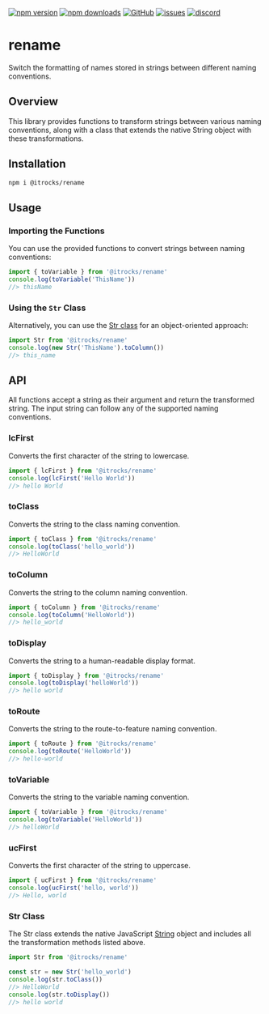 [![npm version](https://img.shields.io/npm/v/@itrocks/rename?logo=npm)](https://www.npmjs.org/package/@itrocks/rename)
[![npm downloads](https://img.shields.io/npm/dm/@itrocks/rename)](https://www.npmjs.org/package/@itrocks/rename)
[![GitHub](https://img.shields.io/github/last-commit/itrocks-ts/rename?color=2dba4e&label=commit&logo=github)](https://github.com/itrocks-ts/rename)
[![issues](https://img.shields.io/github/issues/itrocks-ts/rename)](https://github.com/itrocks-ts/rename/issues)
[![discord](https://img.shields.io/discord/1314141024020467782?color=7289da&label=discord&logo=discord&logoColor=white)](https://discord.gg/WFPJjmUx)

# rename

Switch the formatting of names stored in strings between different naming conventions.

## Overview

This library provides functions to transform strings between various naming conventions,
along with a class that extends the native String object with these transformations.

## Installation

```sh
npm i @itrocks/rename
```

## Usage

### Importing the Functions

You can use the provided functions to convert strings between naming conventions:

```ts
import { toVariable } from '@itrocks/rename'
console.log(toVariable('ThisName'))
//> thisName
```

### Using the `Str` Class

Alternatively, you can use the [Str class](#str-class) for an object-oriented approach:

```ts
import Str from '@itrocks/rename'
console.log(new Str('ThisName').toColumn())
//> this_name
```

## API

All functions accept a string as their argument and return the transformed string.
The input string can follow any of the supported naming conventions.

### lcFirst

Converts the first character of the string to lowercase.

```ts
import { lcFirst } from '@itrocks/rename'
console.log(lcFirst('Hello World'))
//> hello World
```

### toClass

Converts the string to the class naming convention.

```ts
import { toClass } from '@itrocks/rename'
console.log(toClass('hello_world'))
//> HelloWorld
```

### toColumn

Converts the string to the column naming convention.

```ts
import { toColumn } from '@itrocks/rename'
console.log(toColumn('HelloWorld'))
//> hello_world
```

### toDisplay

Converts the string to a human-readable display format.

```ts
import { toDisplay } from '@itrocks/rename'
console.log(toDisplay('helloWorld'))
//> hello world
```

### toRoute

Converts the string to the route-to-feature naming convention.

```ts
import { toRoute } from '@itrocks/rename'
console.log(toRoute('HelloWorld'))
//> hello-world
```

### toVariable

Converts the string to the variable naming convention.

```ts
import { toVariable } from '@itrocks/rename'
console.log(toVariable('HelloWorld'))
//> helloWorld
```

### ucFirst

Converts the first character of the string to uppercase.

```ts
import { ucFirst } from '@itrocks/rename'
console.log(ucFirst('hello, world'))
//> Hello, world
```

### Str Class

The Str class extends the native JavaScript
[String](https://developer.mozilla.org/docs/Web/JavaScript/Reference/Global_Objects/String)
object and includes all the transformation methods listed above.

```ts
import Str from '@itrocks/rename'

const str = new Str('hello_world')
console.log(str.toClass())
//> HelloWorld
console.log(str.toDisplay())
//> hello world
```
